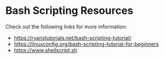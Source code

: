 # Bash Scripting Resources

Check out the following links for more information:

- https://ryanstutorials.net/bash-scripting-tutorial/
- https://linuxconfig.org/bash-scripting-tutorial-for-beginners
- https://www.shellscript.sh